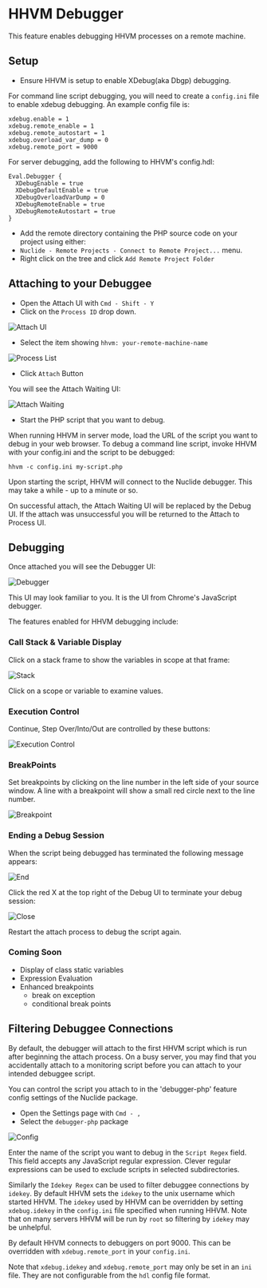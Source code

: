 # HHVM Debugger

This feature enables debugging HHVM processes on a remote machine.

## Setup

- Ensure HHVM is setup to enable XDebug(aka Dbgp) debugging.

For command line script debugging, you will need to create a `config.ini` file to enable xdebug debugging.
An example config file is:

    xdebug.enable = 1
    xdebug.remote_enable = 1
    xdebug.remote_autostart = 1
    xdebug.overload_var_dump = 0
    xdebug.remote_port = 9000

For server debugging, add the following to HHVM's config.hdl:

    Eval.Debugger {
      XDebugEnable = true
      XDebugDefaultEnable = true
      XDebugOverloadVarDump = 0
      XDebugRemoteEnable = true
      XDebugRemoteAutostart = true
    }

- Add the remote directory containing the PHP source code on your project using either:
 - `Nuclide - Remote Projects - Connect to Remote Project...` menu.
 - Right click on the tree and click `Add Remote Project Folder`

## Attaching to your Debuggee

- Open the Attach UI with `Cmd - Shift - Y`
- Click on the `Process ID` drop down.

![Attach UI](./images/Attach.png)

- Select the item showing `hhvm: your-remote-machine-name`

![Process List](./images/ProcessList.png)

- Click `Attach` Button

You will see the Attach Waiting UI:

![Attach Waiting](./images/AttachWaiting.png)

- Start the PHP script that you want to debug.

When running HHVM in server mode, load the URL of the script you want to debug in your web browser.
To debug a command line script, invoke HHVM with your config.ini and the script to be debugged:

    hhvm -c config.ini my-script.php

Upon starting the script, HHVM will connect to the Nuclide debugger. This may take a while - up to a minute or so.

On successful attach, the Attach Waiting UI will be replaced by the Debug UI. If the attach was unsuccessful you will be returned to the Attach to Process UI.

## Debugging

Once attached you will see the Debugger UI:

![Debugger](./images/Debugger.png)

This UI may look familiar to you. It is the UI from Chrome's JavaScript debugger.

The features enabled for HHVM debugging include:

### Call Stack & Variable Display

Click on a stack frame to show the variables in scope at that frame:

![Stack](./images/Stack.png)

Click on a scope or variable to examine values.

### Execution Control

Continue, Step Over/Into/Out are controlled by these buttons:

![Execution Control](./images/ExecControl.png)

### BreakPoints

Set breakpoints by clicking on the line number in the left side of your source window.
A line with a breakpoint will show a small red circle next to the line number.

![Breakpoint](./images/Breakpoint.png)

### Ending a Debug Session

When the script being debugged has terminated the following message appears:

![End](./images/DebugEnd.png)

Click the red X at the top right of the Debug UI to terminate your debug session:

![Close](./images/Close.png)

Restart the attach process to debug the script again.

### Coming Soon

- Display of class static variables
- Expression Evaluation
- Enhanced breakpoints
  - break on exception
  - conditional break points

## Filtering Debuggee Connections

By default, the debugger will attach to the first HHVM script which is run after beginning the
attach process. On a busy server, you may find that you accidentally attach to a monitoring
script before you can attach to your intended debuggee script.

You can control the script you attach to in the 'debugger-php' feature config settings of the
Nuclide package.

- Open the Settings page with `Cmd - ,`
- Select the `debugger-php` package

![Config](./images/Config.png)

Enter the name of the script you want to debug in the `Script Regex` field. This field accepts
any JavaScript regular expression. Clever regular expressions can be used to exclude scripts in
selected subdirectories.

Similarly the `Idekey Regex` can be used to filter debuggee connections by `idekey`. By
default HHVM sets the `idekey` to the unix username which started HHVM. The `idekey` used by HHVM can
be overridden by setting `xdebug.idekey` in the `config.ini` file specified when running HHVM.
Note that on many servers HHVM will be run by `root` so filtering by `idekey` may be unhelpful.

By default HHVM connects to debuggers on port 9000. This can be overridden with `xdebug.remote_port`
in your `config.ini`.

Note that `xdebug.idekey` and `xdebug.remote_port` may only be set in an `ini` file. They are
not configurable from the `hdl` config file format.
